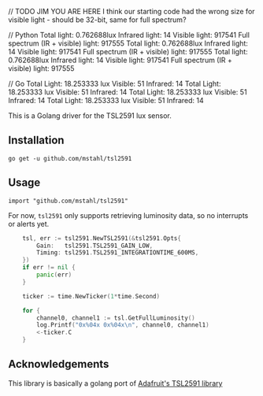 // TODO JIM YOU ARE HERE
I think our starting code had the wrong size for visible light - should be 32-bit, same for full spectrum?

// Python
Total light: 0.762688lux
Infrared light: 14
Visible light: 917541
Full spectrum (IR + visible) light: 917555
Total light: 0.762688lux
Infrared light: 14
Visible light: 917541
Full spectrum (IR + visible) light: 917555
Total light: 0.762688lux
Infrared light: 14
Visible light: 917541
Full spectrum (IR + visible) light: 917555

// Go
Total Light: 18.253333 lux
Visible: 51
Infrared: 14
Total Light: 18.253333 lux
Visible: 51
Infrared: 14
Total Light: 18.253333 lux
Visible: 51
Infrared: 14
Total Light: 18.253333 lux
Visible: 51
Infrared: 14

This is a Golang driver for the TSL2591 lux sensor.

## Installation

    go get -u github.com/mstahl/tsl2591

## Usage

    import "github.com/mstahl/tsl2591"

For now, `tsl2591` only supports retrieving luminosity data, so no interrupts
or alerts yet.

```go
	tsl, err := tsl2591.NewTSL2591(&tsl2591.Opts{
		Gain:   tsl2591.TSL2591_GAIN_LOW,
		Timing: tsl2591.TSL2591_INTEGRATIONTIME_600MS,
	})
	if err != nil {
		panic(err)
	}

	ticker := time.NewTicker(1*time.Second)

	for {
		channel0, channel1 := tsl.GetFullLuminosity()
		log.Printf("0x%04x 0x%04x\n", channel0, channel1)
		<-ticker.C
	}
```

## Acknowledgements

This library is basically a golang port of [Adafruit's TSL2591 library](https://github.com/adafruit/Adafruit_TSL2591_Library/)
